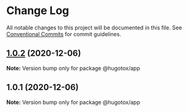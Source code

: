 # Change Log

All notable changes to this project will be documented in this file.
See [Conventional Commits](https://conventionalcommits.org) for commit guidelines.

## [1.0.2](https://github.com/hugotox/lerna-fun/compare/@hugotox/app@1.0.1...@hugotox/app@1.0.2) (2020-12-06)

**Note:** Version bump only for package @hugotox/app





## 1.0.1 (2020-12-06)

**Note:** Version bump only for package @hugotox/app
